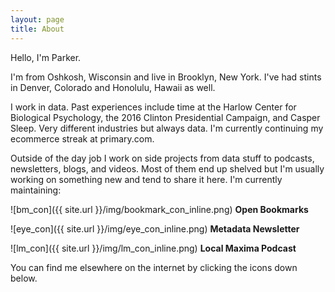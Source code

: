 ```yaml
---
layout: page
title: About
---
```


Hello, I'm Parker.

I'm from Oshkosh, Wisconsin and live in Brooklyn, New York. I've had stints in Denver, Colorado and Honolulu, Hawaii as well.

I work in data. Past experiences include time at the Harlow Center for Biological Psychology, the 2016 Clinton Presidential Campaign, and Casper Sleep. Very different industries but always data. I'm currently continuing my ecommerce streak at primary.com.

Outside of the day job I work on side projects from data stuff to podcasts, newsletters, blogs, and videos. Most of them end up shelved but I'm usually working on something new and tend to share it here. I'm currently maintaining:

![bm_con]({{ site.url }}/img/bookmark_con_inline.png) **Open Bookmarks**

![eye_con]({{ site.url }}/img/eye_con_inline.png) **Metadata Newsletter**

![lm_con]({{ site.url }}/img/lm_con_inline.png) **Local Maxima Podcast**  

You can find me elsewhere on the internet by clicking the icons down below.
